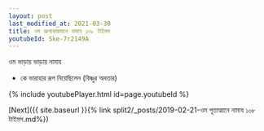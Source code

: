 ```yaml
---
layout: post
last_modified_at: 2021-03-30
title: ওম ভ্রুশাকারমানে নামায ১০৮ টাইমস
youtubeId: Ske-7r2149A
---
```

 
 
 ওম ভাড়ায় ভাড়ায় নামায  
 
 -  কে ভারাহার রূপ নিয়েছিলেন (বিষ্ণুর অবতার) 
 
  
 
  
 
 
 
 
 
 


{% include youtubePlayer.html id=page.youtubeId %}
 
[Next]({{ site.baseurl }}{% link  split2/_posts/2019-02-21-ওম পূতাত্মানে নামায ১০৮ টাইমস.md%})
 
